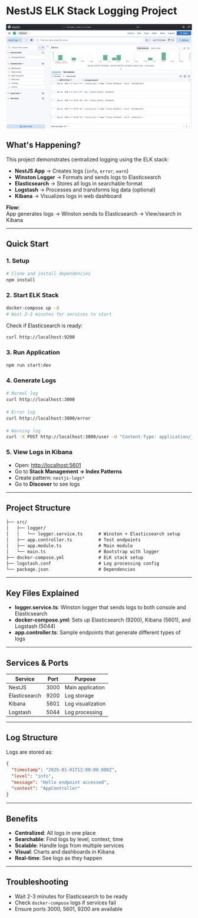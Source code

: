 # NestJS ELK Stack Logging Project

![ELK Kibana](elk_kibana.png)

## What's Happening?

This project demonstrates centralized logging using the ELK stack:

- **NestJS App** → Creates logs (`info`, `error`, `warn`)
- **Winston Logger** → Formats and sends logs to Elasticsearch
- **Elasticsearch** → Stores all logs in searchable format
- **Logstash** → Processes and transforms log data (optional)
- **Kibana** → Visualizes logs in web dashboard

**Flow:**  
App generates logs → Winston sends to Elasticsearch → View/search in Kibana

---

## Quick Start

### 1. Setup

```bash
# Clone and install dependencies
npm install
```

### 2. Start ELK Stack

```bash
docker-compose up -d
# Wait 2-3 minutes for services to start
```

Check if Elasticsearch is ready:

```bash
curl http://localhost:9200
```

### 3. Run Application

```bash
npm run start:dev
```

### 4. Generate Logs

```bash
# Normal log
curl http://localhost:3000

# Error log
curl http://localhost:3000/error

# Warning log
curl -X POST http://localhost:3000/user -H "Content-Type: application/json" -d '{"name":"John"}'
```

### 5. View Logs in Kibana

- Open: [http://localhost:5601](http://localhost:5601)
- Go to **Stack Management → Index Patterns**
- Create pattern: `nestjs-logs*`
- Go to **Discover** to see logs

---

## Project Structure

```
├── src/
│   ├── logger/
│   │   └── logger.service.ts      # Winston + Elasticsearch setup
│   ├── app.controller.ts          # Test endpoints
│   ├── app.module.ts              # Main module
│   └── main.ts                    # Bootstrap with logger
├── docker-compose.yml             # ELK stack setup
├── logstash.conf                  # Log processing config
└── package.json                   # Dependencies
```

---

## Key Files Explained

- **logger.service.ts**: Winston logger that sends logs to both console and Elasticsearch
- **docker-compose.yml**: Sets up Elasticsearch (9200), Kibana (5601), and Logstash (5044)
- **app.controller.ts**: Sample endpoints that generate different types of logs

---

## Services & Ports

| Service       | Port | Purpose           |
| ------------- | ---- | ----------------- |
| NestJS        | 3000 | Main application  |
| Elasticsearch | 9200 | Log storage       |
| Kibana        | 5601 | Log visualization |
| Logstash      | 5044 | Log processing    |

---

## Log Structure

Logs are stored as:

```json
{
  "timestamp": "2025-01-01T12:00:00.000Z",
  "level": "info",
  "message": "Hello endpoint accessed",
  "context": "AppController"
}
```

---

## Benefits

- **Centralized**: All logs in one place
- **Searchable**: Find logs by level, context, time
- **Scalable**: Handle logs from multiple services
- **Visual**: Charts and dashboards in Kibana
- **Real-time**: See logs as they happen

---

## Troubleshooting

- Wait 2-3 minutes for Elasticsearch to be ready
- Check `docker-compose` logs if services fail
- Ensure ports 3000, 5601, 9200 are available
